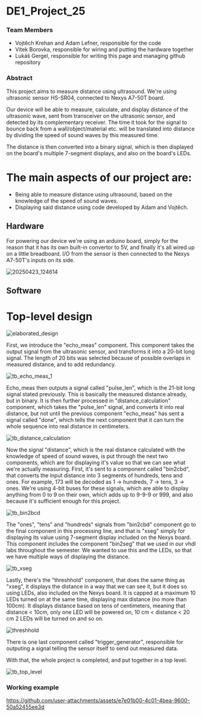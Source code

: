 # DE1_Project_25
### Team Members

* Vojtěch Krehan and Adam Lefner, responsible for the code
* Vítek Borovka, responsible for wiring and putting the hardware together
* Lukáš Gergel, responsible for writing this page and managing github repository

### Abstract

This project aims to measure distance using ultrasound. We're using ultrasonic sensor HS-SR04, connected to Nexys A7-50T board.

Our device will be able to measure, calculate, and display distance of the ultrasonic wave, sent from transceiver on the ultrasonic sensor, and detected by its complementary receiver. The time it took for the signal to bounce back from a wall/object/material etc. will be translated into distance by dividing the speed of sound waves by this measured time.

The distance is then converted into a binary signal, which is then displayed on the board's multiple 7-segment displays, and also on the board's LEDs.

# The main aspects of our project are:

* Being able to measure distance using ultrasound, based on the knowledge of the speed of sound waves.
* Displaying said distance using code developed by Adam and Vojtěch.


## Hardware

For powering our device we're using an arduino board, simply for the reason that it has its own built-in convertor to 5V, and finally it's all wired up on a little breadboard. I/O from the sensor is then connected to the Nexys A7-50T's inputs on its side.

![20250423_124614](https://github.com/user-attachments/assets/6d0d792f-2df3-441d-bbfa-ab50018a25d1)

## Software
# Top-level design

![elaborated_design](https://github.com/user-attachments/assets/1746b693-3376-4800-9321-ac2dd270c883)

First, we introduce the "echo_meas" component. This component takes the output signal from the ultrasonic sensor, and transforms it into a 20-bit long signal. The length of 20 bits was selected because of possible overlaps in measured distance, and to add redundancy.

![tb_echo_meas_1](https://github.com/user-attachments/assets/949c13e5-e39b-43df-8eab-6f177a51bcb1)

Echo_meas then outputs a signal called "pulse_len", which is the 21-bit long signal stated previously. This is basically the measured distance already, but in binary. It is then further processed in "distance_calculation" component, which takes the "pulse_len" signal, and converts it into real distance, but not until the previous component "echo_meas" has sent a signal called "done", which tells the next component that it can turn the whole sequence into real distance in centimeters.

![tb_distance_calculation](https://github.com/user-attachments/assets/699291fc-e778-433e-a05d-30a5762c338a)

Now the signal "distance", which is the real distance calculated with the knowledge of speed of sound waves, is put through the next two components, which are for displaying it's value so that we can see what we're actually measuring. First, it's sent to a component called "bin2cbd", that converts the input distance into 3 segments of hundreds, tens and ones. For example, 173 will be decoded as 1 -> hundreds, 7 -> tens, 3 -> ones. We're using 4-bit buses for these signals, which are able to display anything from 0 to 9 on their own, which adds up to 9-9-9 or 999, and also because it's sufficient enough for this project.

![tb_bin2bcd](https://github.com/user-attachments/assets/aec8412c-9888-45e3-bc98-0f4a1abc3e02)

The "ones", "tens" and "hundreds" signals from "bin2cbd" component go to the final component in this processing line, and that is "xseg" simply for displaying its value using 7-segment display included on the Nexys board. This component includes the component "bin2seg" that we used in our vhdl labs throughout the semester. We wanted to use this and the LEDs, so that we have multiple ways of displaying the distance.

![tb_xseg](https://github.com/user-attachments/assets/8a8f8f07-97fb-4fc7-8776-81c70a21e650)

Lastly, there's the "threshhold" component, that does the same thing as "xseg", it displays the distance in a way that we can see it, but it does so using LEDs, also included on the Nexys board. It is capped at a maximum 10 LEDs turned on at the same time, displaying max distance (no more than 100cm). It displays distance based on tens of centimeters, meaning that distance < 10cm, only one LED will be powered on, 10 cm < distance < 20 cm 2 LEDs will be turned on and so on.

![threshhold](https://github.com/user-attachments/assets/30ebfea9-7b56-400b-923e-39dcbe2baf2d)


There is one last component called "trigger_generator", responsible for outputing a signal telling the sensor itself to send out measured data.

With that, the whole project is completed, and put together in a top level.

![tb_top_level](https://github.com/user-attachments/assets/99000387-2849-4757-b6a1-bb634790b976)

### Working example

https://github.com/user-attachments/assets/e7e01b00-4c01-4bea-9600-50a52455ee3d





